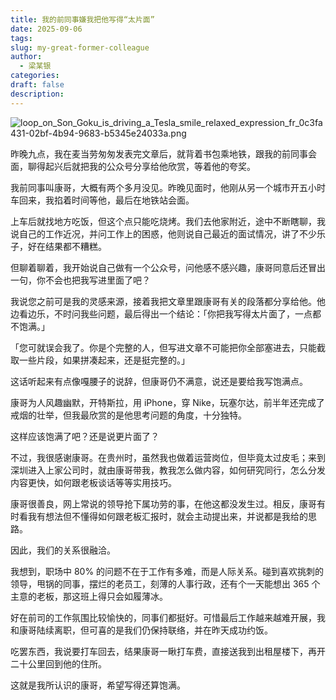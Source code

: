 ```yaml
---
title: 我的前同事嫌我把他写得“太片面”
date: 2025-09-06
tags:
slug: my-great-former-colleague
author:
  - 梁某银
categories:
draft: false
description:
---
```

![loop_on_Son_Goku_is_driving_a_Tesla_smile_relaxed_expression_fr_0c3fa431-02bf-4b94-9683-b5345e24033a.png](https://img.liangmouyin.com/2025/09/6270476059ae0c862cf474c7ecae27d6.png)

昨晚九点，我在麦当劳匆匆发表完文章后，就背着书包乘地铁，跟我的前同事会面，聊得起兴后就把我的公众号分享给他欣赏，等着他的夸奖。

我前同事叫康哥，大概有两个多月没见。昨晚见面时，他刚从另一个城市开五小时车回来，我掐着时间等他，最后在地铁站会面。

上车后就找地方吃饭，但这个点只能吃烧烤。我们去他家附近，途中不断瞎聊，我说自己的工作近况，并问工作上的困惑，他则说自己最近的面试情况，讲了不少乐子，好在结果都不糟糕。

但聊着聊着，我开始说自己做有一个公众号，问他感不感兴趣，康哥同意后还冒出一句，你不会也把我写进里面了吧？

我说您之前可是我的灵感来源，接着我把文章里跟康哥有关的段落都分享给他。他边看边乐，不时问我些问题，最后得出一个结论：「你把我写得太片面了，一点都不饱满。」

「您可就误会我了。你是个完整的人，但写进文章不可能把你全部塞进去，只能截取一些片段，如果拼凑起来，还是挺完整的。」

这话听起来有点像嘎腰子的说辞，但康哥仍不满意，说还是要给我写饱满点。

康哥为人风趣幽默，开特斯拉，用 iPhone，穿 Nike，玩塞尔达，前半年还完成了戒烟的壮举，但我最欣赏的是他思考问题的角度，十分独特。

这样应该饱满了吧？还是说更片面了？

不过，我很感谢康哥。在贵州时，虽然我也做着运营岗位，但毕竟太过皮毛；来到深圳进入上家公司时，就由康哥带我，教我怎么做内容，如何研究同行，怎么分发内容更快，如何跟老板谈话等等实用技巧。

康哥很善良，网上常说的领导抢下属功劳的事，在他这都没发生过。相反，康哥有时看我有想法但不懂得如何跟老板汇报时，就会主动提出来，并说都是我给的思路。

因此，我们的关系很融洽。

我想到，职场中 80% 的问题不在于工作有多难，而是人际关系。碰到喜欢挑刺的领导，甩锅的同事，摆烂的老员工，刻薄的人事行政，还有个一天能想出 365 个主意的老板，那这班上得只会如履薄冰。

好在前司的工作氛围比较愉快的，同事们都挺好。可惜最后工作越来越难开展，我和康哥陆续离职，但可喜的是我们仍保持联络，并在昨天成功约饭。

吃罢东西，我说要打车回去，结果康哥一瞅打车费，直接送我到出租屋楼下，再开二十公里回到他的住所。

这就是我所认识的康哥，希望写得还算饱满。